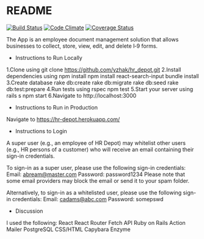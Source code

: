# README

[![Build Status](https://codeship.com/projects/f5472890-ecbe-0135-6c23-1ea4b672d33f/status?branch=master)](https://codeship.com/projects/f5472890-ecbe-0135-6c23-1ea4b672d33f/status?branch=master)
[![Code Climate](https://codeclimate.com/github/yzhak/hr_depot/badges/gpa.svg)](https://codeclimate.com/github/yzhak/hr_depot)
[![Coverage Status](https://coveralls.io/repos/github/yzhak/hr_depot/badge.svg?branch=master)](https://coveralls.io/github/yzhak/hr_depot?branch=master)

The App is an employee document management solution that allows businesses to collect, store,
view, edit, and delete I‑9 forms.

* Instructions to Run Locally

1.Clone using git clone https://github.com/yzhak/hr_depot.git
2.Install dependencies using
    npm install
    npm install react-search-input
    bundle install
3.Create database
    rake db:create
    rake db:migrate
    rake db:seed
    rake db:test:prepare
4.Run tests using
    rspec
    npm test
5.Start your server using
    rails s
    npm start
6.Navigate to http://localhost:3000

* Instructions to Run in Production

Navigate to https://hr-depot.herokuapp.com/

* Instructions to Login

A super user (e.g., an employee of HR Depot) may whitelist other users (e.g., HR persons of a customer) who will receive an email containing their sign-in credentials.

To sign-in as a super user, please use the following sign-in credentials:
Email: abream@master.com
Password: password1234
Please note that some email providers may block the email or send it to your spam folder.

Alternatively, to sign-in as a whitelisted user, please use the following sign-in credentials:
Email: cadams@abc.com
Password: somepswd

* Discussion

I used the following:
React
React Router
Fetch API
Ruby on Rails
Action Mailer
PostgreSQL
CSS/HTML
Capybara
Enzyme
